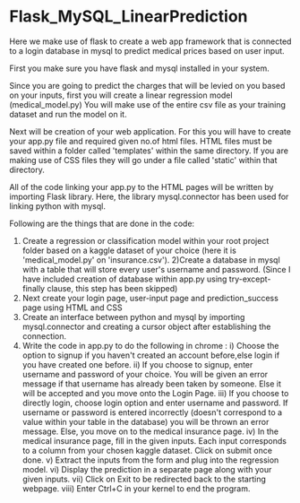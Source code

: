 # Flask_MySQL_LinearPrediction
Here we make use of flask to create a web app framework that is connected to a login database in mysql to predict medical prices based on user input.

First you make sure you have flask and mysql installed in your system.

Since you are going to predict the charges that will be levied on you based on your inputs, first you will create a linear regression model (medical_model.py)
You will make use of the entire csv file as your training dataset and run the model on it.

Next will be creation of your web application.
For this you will have to create your app.py file and required given no.of html files.
HTML files must be saved within a folder called 'templates' within the same directory.
If you are making use of CSS files they will go under a file called 'static' within that directory.

All of the code linking your app.py to the HTML pages will be written by importing Flask library.
Here, the library mysql.connector has been used for linking python with mysql.

Following are the things that are done in the code:
1) Create a regression or classification model within your root project folder based on a kaggle dataset of your choice (here it is 'medical_model.py' on 'insurance.csv').
2)Create a database in mysql with a table that will store every user's username and password. (Since I have included creation of database within app.py using try-except-finally clause, this step has been skipped)
3) Next create your login page, user-input page and prediction_success page using HTML and CSS
4) Create an interface between python and mysql by importing mysql.connector and creating a cursor object after establishing the connection.
5) Write the code in app.py to do the following in chrome :
  i) Choose the option to signup if you haven't created an account before,else login if you have created one before. 
  ii) If you choose to signup, enter username and password of your choice. You will be given an error message if that username has already been taken by someone. Else it will be accepted and you move onto the Login Page.
  iii) If you choose to directly login, choose login option and enter username and password. If username or password is entered incorrectly (doesn't correspond to a value within your table in the database) you will be thrown an error message. Else, you move on to the medical insurance page.
  iv) In the medical insurance page, fill in the given inputs. Each input corresponds to a column from your chosen kaggle dataset. Click on submit once done.
  v) Extract the inputs from the form and plug into the regression model.
  vi) Display the prediction in a separate page along with your given inputs.
  vii) Click on Exit to be redirected back to the starting webpage.
  viii) Enter Ctrl+C in your kernel to end the program.
